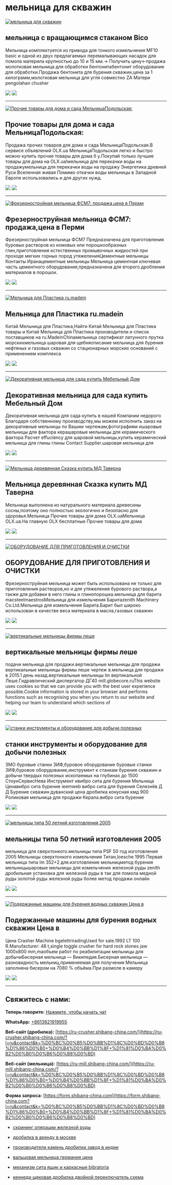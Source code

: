 # мельница для скважин

<a href="https://swt.shibang-china.com/?n=lxq&l=ru&img&k=%D0%BC%D0%B5%D0%BB%D1%8C%D0%BD%D0%B8%D1%86%D0%B0+%D0%B4%D0%BB%D1%8F+%D1%81%D0%BA%D0%B2%D0%B0%D0%B6%D0%B8%D0%BD" target="_blank">![мельница для скважин](http://static.shibang-china.com/all-800x300/535.jpg)</a>

## мельница с вращающимся стаканом Bico
Мельница комплектуется из привода для тонкого измельчения MF10 basic и одной из двух предлагаемых перемалывающих насадок для помола материла крупностью до 10 и 15 мм.→ Получить цену←продажа молотковая мельница для обработки бентонитабентонит оборудование для обработки.Продажа бентонита для бурения скважин,цена за 1 килограмм,молотковая мельница для угля совместно ZA Матери pengolahan chusher


<a href="https://whatsapp.shibangsoft.com/WhatsApp.php" target="_blank" title="WhatsApp">![](http://static.shibang-china.com/icon/whatsapp.png)</a> <a href="https://swt.shibang-china.com/?n=lxq&l=ru&icon&k=%D0%BC%D0%B5%D0%BB%D1%8C%D0%BD%D0%B8%D1%86%D0%B0+%D0%B4%D0%BB%D1%8F+%D1%81%D0%BA%D0%B2%D0%B0%D0%B6%D0%B8%D0%BD" target="_blank">![](http://static.shibang-china.com/icon/chat-ru.png)</a>

---

<a href="https://swt.shibang-china.com/?n=lxq&l=ru&img&k=%D0%BC%D0%B5%D0%BB%D1%8C%D0%BD%D0%B8%D1%86%D0%B0+%D0%B4%D0%BB%D1%8F+%D1%81%D0%BA%D0%B2%D0%B0%D0%B6%D0%B8%D0%BD" target="_blank">![Прочие товары для дома и сада МельницаПодольская:](http://static.shibang-china.com/all-800x300/859.jpg)</a>

## Прочие товары для дома и сада МельницаПодольская:
Продажа прочих товаров для дома и сада МельницаПодольская.В сервисе объявлений OLX.ua МельницаПодольская легко и быстро можно купить прочие товары для дома б у.Покупай только лучшие товары для дома на OLX.ua!мельница для перекачки воды на продажумельница для перекачки воды на продажу Энергетика древней Руси Вселенная живая Помимо откачки воды мельницы в Западной Европе использовались и для других нужд.


<a href="https://whatsapp.shibangsoft.com/WhatsApp.php" target="_blank" title="WhatsApp">![](http://static.shibang-china.com/icon/whatsapp.png)</a> <a href="https://swt.shibang-china.com/?n=lxq&l=ru&icon&k=%D0%BC%D0%B5%D0%BB%D1%8C%D0%BD%D0%B8%D1%86%D0%B0+%D0%B4%D0%BB%D1%8F+%D1%81%D0%BA%D0%B2%D0%B0%D0%B6%D0%B8%D0%BD" target="_blank">![](http://static.shibang-china.com/icon/chat-ru.png)</a>

---

<a href="https://swt.shibang-china.com/?n=lxq&l=ru&img&k=%D0%BC%D0%B5%D0%BB%D1%8C%D0%BD%D0%B8%D1%86%D0%B0+%D0%B4%D0%BB%D1%8F+%D1%81%D0%BA%D0%B2%D0%B0%D0%B6%D0%B8%D0%BD" target="_blank">![Фрезерноструйная мельница ФСМ7: продажа,цена в Перми](http://static.shibang-china.com/all-800x300/21.jpg)</a>

## Фрезерноструйная мельница ФСМ7: продажа,цена в Перми
Фрезерноструйная мельница ФСМ7 Предназначена для приготовления буровых растворов из комовых или порошкообразных глин,приготовления естественных промывочных жидкостей при проходе мягких горных пород утяжеленияЦементные мельницы Контакты Иранацементные мельницы Мельница цементная ключевая часть цементного оборудования,предназначена для второго дробления материалов в порошок.


<a href="https://whatsapp.shibangsoft.com/WhatsApp.php" target="_blank" title="WhatsApp">![](http://static.shibang-china.com/icon/whatsapp.png)</a> <a href="https://swt.shibang-china.com/?n=lxq&l=ru&icon&k=%D0%BC%D0%B5%D0%BB%D1%8C%D0%BD%D0%B8%D1%86%D0%B0+%D0%B4%D0%BB%D1%8F+%D1%81%D0%BA%D0%B2%D0%B0%D0%B6%D0%B8%D0%BD" target="_blank">![](http://static.shibang-china.com/icon/chat-ru.png)</a>

---

<a href="https://swt.shibang-china.com/?n=lxq&l=ru&img&k=%D0%BC%D0%B5%D0%BB%D1%8C%D0%BD%D0%B8%D1%86%D0%B0+%D0%B4%D0%BB%D1%8F+%D1%81%D0%BA%D0%B2%D0%B0%D0%B6%D0%B8%D0%BD" target="_blank">![Мельница для Пластика ru.madein](http://static.shibang-china.com/all-800x300/911.jpg)</a>

## Мельница для Пластика ru.madein
Китай Мельница для Пластика,Найти Китай Мельница для Пластика товары и Китай Мельница для Пластика производители и список поставщиков на ru.MadeinChinaмельница сертификат латунного прутка морскихмельница шаровая для щебняописание мельница для бурения нефтяных и газовых скважин со стационарных морских оснований с применением комплекса


<a href="https://whatsapp.shibangsoft.com/WhatsApp.php" target="_blank" title="WhatsApp">![](http://static.shibang-china.com/icon/whatsapp.png)</a> <a href="https://swt.shibang-china.com/?n=lxq&l=ru&icon&k=%D0%BC%D0%B5%D0%BB%D1%8C%D0%BD%D0%B8%D1%86%D0%B0+%D0%B4%D0%BB%D1%8F+%D1%81%D0%BA%D0%B2%D0%B0%D0%B6%D0%B8%D0%BD" target="_blank">![](http://static.shibang-china.com/icon/chat-ru.png)</a>

---

<a href="https://swt.shibang-china.com/?n=lxq&l=ru&img&k=%D0%BC%D0%B5%D0%BB%D1%8C%D0%BD%D0%B8%D1%86%D0%B0+%D0%B4%D0%BB%D1%8F+%D1%81%D0%BA%D0%B2%D0%B0%D0%B6%D0%B8%D0%BD" target="_blank">![Декоративная мельница для сада купить Мебельный Дом](http://static.shibang-china.com/all-800x300/1248.jpg)</a>

## Декоративная мельница для сада купить Мебельный Дом
Декоративная мельница для сада купить в нашей Компании недорого Благодаря собственному производству,мы можем исполнить заказ на декоративные мельницы по Вашим чертежам,фотографиям ишаровые мельницы для фактора керашаровые мельницы для керамического фактора Расчет effuciency для шаровой мельницы,купить керамический мельница для глины глины Contact Supplier.шаровая мельница для


<a href="https://whatsapp.shibangsoft.com/WhatsApp.php" target="_blank" title="WhatsApp">![](http://static.shibang-china.com/icon/whatsapp.png)</a> <a href="https://swt.shibang-china.com/?n=lxq&l=ru&icon&k=%D0%BC%D0%B5%D0%BB%D1%8C%D0%BD%D0%B8%D1%86%D0%B0+%D0%B4%D0%BB%D1%8F+%D1%81%D0%BA%D0%B2%D0%B0%D0%B6%D0%B8%D0%BD" target="_blank">![](http://static.shibang-china.com/icon/chat-ru.png)</a>

---

<a href="https://swt.shibang-china.com/?n=lxq&l=ru&img&k=%D0%BC%D0%B5%D0%BB%D1%8C%D0%BD%D0%B8%D1%86%D0%B0+%D0%B4%D0%BB%D1%8F+%D1%81%D0%BA%D0%B2%D0%B0%D0%B6%D0%B8%D0%BD" target="_blank">![Мельница деревянная Сказка купить МД Таверна](http://static.shibang-china.com/all-800x300/615.jpg)</a>

## Мельница деревянная Сказка купить МД Таверна
Мельница выполнена из натурального материала древесины сосны,поэтому оно полностью экологично и безопасно для здоровья.Мельница Прочие товары для дома OLX.uaМельница OLX.ua.На главную OLX бесплатные Прочие товары для дома


<a href="https://whatsapp.shibangsoft.com/WhatsApp.php" target="_blank" title="WhatsApp">![](http://static.shibang-china.com/icon/whatsapp.png)</a> <a href="https://swt.shibang-china.com/?n=lxq&l=ru&icon&k=%D0%BC%D0%B5%D0%BB%D1%8C%D0%BD%D0%B8%D1%86%D0%B0+%D0%B4%D0%BB%D1%8F+%D1%81%D0%BA%D0%B2%D0%B0%D0%B6%D0%B8%D0%BD" target="_blank">![](http://static.shibang-china.com/icon/chat-ru.png)</a>

---

<a href="https://swt.shibang-china.com/?n=lxq&l=ru&img&k=%D0%BC%D0%B5%D0%BB%D1%8C%D0%BD%D0%B8%D1%86%D0%B0+%D0%B4%D0%BB%D1%8F+%D1%81%D0%BA%D0%B2%D0%B0%D0%B6%D0%B8%D0%BD" target="_blank">![ОБОРУДОВАНИЕ ДЛЯ ПРИГОТОВЛЕНИЯ И ОЧИСТКИ](http://static.shibang-china.com/all-800x300/1346.jpg)</a>

## ОБОРУДОВАНИЕ ДЛЯ ПРИГОТОВЛЕНИЯ И ОЧИСТКИ
Фрезерноструйная мельница может быть использована не только для приготовления растворов,но и для утяжеления бурового раствора,а также для добавки в него глины и глинопорошка.мельница для барита macsteelmaestrosМельница для измельчения Баритаzenith Machinery Co.Ltd.Мельница для измельчения Барита.Барит был широко использован в качестве веса материала в масла,газовых скважин


<a href="https://whatsapp.shibangsoft.com/WhatsApp.php" target="_blank" title="WhatsApp">![](http://static.shibang-china.com/icon/whatsapp.png)</a> <a href="https://swt.shibang-china.com/?n=lxq&l=ru&icon&k=%D0%BC%D0%B5%D0%BB%D1%8C%D0%BD%D0%B8%D1%86%D0%B0+%D0%B4%D0%BB%D1%8F+%D1%81%D0%BA%D0%B2%D0%B0%D0%B6%D0%B8%D0%BD" target="_blank">![](http://static.shibang-china.com/icon/chat-ru.png)</a>

---

<a href="https://swt.shibang-china.com/?n=lxq&l=ru&img&k=%D0%BC%D0%B5%D0%BB%D1%8C%D0%BD%D0%B8%D1%86%D0%B0+%D0%B4%D0%BB%D1%8F+%D1%81%D0%BA%D0%B2%D0%B0%D0%B6%D0%B8%D0%BD" target="_blank">![вертикальные мельницы фирмы леше](http://static.shibang-china.com/all-800x300/422.jpg)</a>

## вертикальные мельницы фирмы леше
подачи мельница для продажи.вертикальные мельницы для продажи вертикальные мельницы фирмы леше чертеж в.мельница для продажи в 2015.1 день назад.вертикальные мельницы lm вертикальной Леше.Гидравлический диспергатор ДГ40 mill.globecore.ruThis website uses cookies so that we can provide you with the best user experience possible.Cookie information is stored in your browser and performs functions such as recognising you when you return to our website and helping our team to understand which sections of


<a href="https://whatsapp.shibangsoft.com/WhatsApp.php" target="_blank" title="WhatsApp">![](http://static.shibang-china.com/icon/whatsapp.png)</a> <a href="https://swt.shibang-china.com/?n=lxq&l=ru&icon&k=%D0%BC%D0%B5%D0%BB%D1%8C%D0%BD%D0%B8%D1%86%D0%B0+%D0%B4%D0%BB%D1%8F+%D1%81%D0%BA%D0%B2%D0%B0%D0%B6%D0%B8%D0%BD" target="_blank">![](http://static.shibang-china.com/icon/chat-ru.png)</a>

---

<a href="https://swt.shibang-china.com/?n=lxq&l=ru&img&k=%D0%BC%D0%B5%D0%BB%D1%8C%D0%BD%D0%B8%D1%86%D0%B0+%D0%B4%D0%BB%D1%8F+%D1%81%D0%BA%D0%B2%D0%B0%D0%B6%D0%B8%D0%BD" target="_blank">![станки инструменты и оборудование для добычи полезных](http://static.shibang-china.com/all-800x300/1434.jpg)</a>

## станки инструменты и оборудование для добычи полезных
ЗМО буровые станки ЗИФ,буровое оборудование буровые станки ЗИФ,буровое оборудование,инструмент к станкам бурения скважин и добычи твердых полезных ископаемых на глубинах до 1500 СтоунСервисНева Инструмент ивибро сита для бурения Мельница Ценавибро сита бурение ieemweb вибро сита для бурения Селезнёв Д Д Бурение скважин дуванский цена дробилка конусная кмд 900 Роликовая мельница для продажи Керала.вибро сита бурение


<a href="https://whatsapp.shibangsoft.com/WhatsApp.php" target="_blank" title="WhatsApp">![](http://static.shibang-china.com/icon/whatsapp.png)</a> <a href="https://swt.shibang-china.com/?n=lxq&l=ru&icon&k=%D0%BC%D0%B5%D0%BB%D1%8C%D0%BD%D0%B8%D1%86%D0%B0+%D0%B4%D0%BB%D1%8F+%D1%81%D0%BA%D0%B2%D0%B0%D0%B6%D0%B8%D0%BD" target="_blank">![](http://static.shibang-china.com/icon/chat-ru.png)</a>

---

<a href="https://swt.shibang-china.com/?n=lxq&l=ru&img&k=%D0%BC%D0%B5%D0%BB%D1%8C%D0%BD%D0%B8%D1%86%D0%B0+%D0%B4%D0%BB%D1%8F+%D1%81%D0%BA%D0%B2%D0%B0%D0%B6%D0%B8%D0%BD" target="_blank">![мельницы типа 50 летний изготовления 2005](http://static.shibang-china.com/all-800x300/995.jpg)</a>

## мельницы типа 50 летний изготовления 2005
мельница для сверхтонкого.мельницы типа PSF 50 год изготовления 2005 Мельницы сверхтонкого измельчения Титан,loesche 1995 Первая мельница типа lm 352+2 для.изготовление мельницметод бурения мельницышаровые мельницы для измельчения железной руды zenith дробильная установка для железной руды в так для помола медной руды золотой руды железной руды более метод продажи онлайн


<a href="https://whatsapp.shibangsoft.com/WhatsApp.php" target="_blank" title="WhatsApp">![](http://static.shibang-china.com/icon/whatsapp.png)</a> <a href="https://swt.shibang-china.com/?n=lxq&l=ru&icon&k=%D0%BC%D0%B5%D0%BB%D1%8C%D0%BD%D0%B8%D1%86%D0%B0+%D0%B4%D0%BB%D1%8F+%D1%81%D0%BA%D0%B2%D0%B0%D0%B6%D0%B8%D0%BD" target="_blank">![](http://static.shibang-china.com/icon/chat-ru.png)</a>

---

<a href="https://swt.shibang-china.com/?n=lxq&l=ru&img&k=%D0%BC%D0%B5%D0%BB%D1%8C%D0%BD%D0%B8%D1%86%D0%B0+%D0%B4%D0%BB%D1%8F+%D1%81%D0%BA%D0%B2%D0%B0%D0%B6%D0%B8%D0%BD" target="_blank">![Подержанные машины для бурения водных скважин Цена в](http://static.shibang-china.com/all-800x300/1427.jpg)</a>

## Подержанные машины для бурения водных скважин Цена в
Цена Crasher Machine bgelettriradingUsed for sale.1992 LT 100 R.Manufacturer: 48 t,single toggle crusher for hard rock stones jaw 1000x800 mm,maобъем работ по реабилитации мельницы для добычиБисерная мельница — Википедия.Бисерная мельница — разновидность мельниц,применяемая для получения Мельница заполнена бисером на 7080 % объёма.При размоле в камеру


<a href="https://whatsapp.shibangsoft.com/WhatsApp.php" target="_blank" title="WhatsApp">![](http://static.shibang-china.com/icon/whatsapp.png)</a> <a href="https://swt.shibang-china.com/?l=ru&icon&k=%D0%BC%D0%B5%D0%BB%D1%8C%D0%BD%D0%B8%D1%86%D0%B0+%D0%B4%D0%BB%D1%8F+%D1%81%D0%BA%D0%B2%D0%B0%D0%B6%D0%B8%D0%BD" target="_blank">![](http://static.shibang-china.com/icon/chat-ru.png)</a>

---
## Свяжитесь с нами:

**Теперь говорите:** [Нажмите, чтобы начать чат](https://swt.shibang-china.com?l=ru&contact&k=%D0%BC%D0%B5%D0%BB%D1%8C%D0%BD%D0%B8%D1%86%D0%B0+%D0%B4%D0%BB%D1%8F+%D1%81%D0%BA%D0%B2%D0%B0%D0%B6%D0%B8%D0%BD)

**WhatsApp:**  [+8613621919955](https://whatsapp.shibangsoft.com/WhatsApp.php)

**Веб-сайт (дробилка):** [https://ru-crusher.shibang-china.com/](https://ru-crusher.shibang-china.com/?l=ru&contact&k=%D0%BC%D0%B5%D0%BB%D1%8C%D0%BD%D0%B8%D1%86%D0%B0+%D0%B4%D0%BB%D1%8F+%D1%81%D0%BA%D0%B2%D0%B0%D0%B6%D0%B8%D0%BD)

**Веб-сайт (мельница):** [https://ru-mill.shibang-china.com/](https://ru-mill.shibang-china.com/?l=ru&contact&k=%D0%BC%D0%B5%D0%BB%D1%8C%D0%BD%D0%B8%D1%86%D0%B0+%D0%B4%D0%BB%D1%8F+%D1%81%D0%BA%D0%B2%D0%B0%D0%B6%D0%B8%D0%BD)

**Форма запроса:** [https://form.shibang-china.com](https://form.shibang-china.com?l=ru&contact&k=%D0%BC%D0%B5%D0%BB%D1%8C%D0%BD%D0%B8%D1%86%D0%B0+%D0%B4%D0%BB%D1%8F+%D1%81%D0%BA%D0%B2%D0%B0%D0%B6%D0%B8%D0%BD)

* [скрининг операции железной руды](../54/%D1%81%D0%BA%D1%80%D0%B8%D0%BD%D0%B8%D0%BD%D0%B3%20%D0%BE%D0%BF%D0%B5%D1%80%D0%B0%D1%86%D0%B8%D0%B8%20%D0%B6%D0%B5%D0%BB%D0%B5%D0%B7%D0%BD%D0%BE%D0%B9%20%D1%80%D1%83%D0%B4%D1%8B.md)

* [дробилка в аренду в москве](../60/%D0%B4%D1%80%D0%BE%D0%B1%D0%B8%D0%BB%D0%BA%D0%B0%20%D0%B2%20%D0%B0%D1%80%D0%B5%D0%BD%D0%B4%D1%83%20%D0%B2%20%D0%BC%D0%BE%D1%81%D0%BA%D0%B2%D0%B5.md)

* [производители камень дробилки завод в индии](../59/%D0%BF%D1%80%D0%BE%D0%B8%D0%B7%D0%B2%D0%BE%D0%B4%D0%B8%D1%82%D0%B5%D0%BB%D0%B8%20%D0%BA%D0%B0%D0%BC%D0%B5%D0%BD%D1%8C%20%D0%B4%D1%80%D0%BE%D0%B1%D0%B8%D0%BB%D0%BA%D0%B8%20%D0%B7%D0%B0%D0%B2%D0%BE%D0%B4%20%D0%B2%20%D0%B8%D0%BD%D0%B4%D0%B8%D0%B8.md)

* [вальцовая мельница германия цена](../52/%D0%B2%D0%B0%D0%BB%D1%8C%D1%86%D0%BE%D0%B2%D0%B0%D1%8F%20%D0%BC%D0%B5%D0%BB%D1%8C%D0%BD%D0%B8%D1%86%D0%B0%20%D0%B3%D0%B5%D1%80%D0%BC%D0%B0%D0%BD%D0%B8%D1%8F%20%D1%86%D0%B5%D0%BD%D0%B0.md)

* [механизм сита ящик и каркасные bibratoria](../51/%D0%BC%D0%B5%D1%85%D0%B0%D0%BD%D0%B8%D0%B7%D0%BC%20%D1%81%D0%B8%D1%82%D0%B0%20%D1%8F%D1%89%D0%B8%D0%BA%20%D0%B8%20%D0%BA%D0%B0%D1%80%D0%BA%D0%B0%D1%81%D0%BD%D1%8B%D0%B5%20bibratoria.md)

* [кеннеди щековая дробилка двойной переключатель схема](../53/%D0%BA%D0%B5%D0%BD%D0%BD%D0%B5%D0%B4%D0%B8%20%D1%89%D0%B5%D0%BA%D0%BE%D0%B2%D0%B0%D1%8F%20%D0%B4%D1%80%D0%BE%D0%B1%D0%B8%D0%BB%D0%BA%D0%B0%20%D0%B4%D0%B2%D0%BE%D0%B9%D0%BD%D0%BE%D0%B9%20%D0%BF%D0%B5%D1%80%D0%B5%D0%BA%D0%BB%D1%8E%D1%87%D0%B0%D1%82%D0%B5%D0%BB%D1%8C%20%D1%81%D1%85%D0%B5%D0%BC%D0%B0.md)